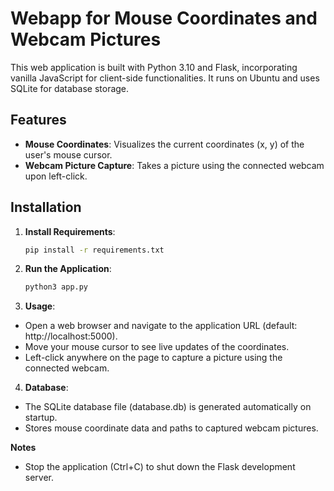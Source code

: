 # Webapp for Mouse Coordinates and Webcam Pictures

This web application is built with Python 3.10 and Flask,
incorporating vanilla JavaScript for client-side functionalities.
It runs on Ubuntu and uses SQLite for database storage.

## Features

- **Mouse Coordinates**: Visualizes the current coordinates (x, y) of the user's mouse cursor.
- **Webcam Picture Capture**: Takes a picture using the connected webcam upon left-click.

## Installation

1. **Install Requirements**:
   ```bash
   pip install -r requirements.txt
2. **Run the Application**:
    ```bash
    python3 app.py

3. **Usage**:

- Open a web browser and navigate to the application URL (default: http://localhost:5000).
- Move your mouse cursor to see live updates of the coordinates.
- Left-click anywhere on the page to capture a picture using the connected webcam.

4. **Database**:

- The SQLite database file (database.db) is generated automatically on startup.
- Stores mouse coordinate data and paths to captured webcam pictures.

**Notes**
- Stop the application (Ctrl+C) to shut down the Flask development server.